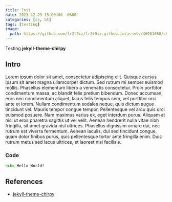 ```yaml
---
title: Init
date: 2023-12-29 15:00:00 -0600
categories: [cs, bt]
tags: [testing]
image:
  path: https://github.com/lr2t9iz/lr2t9iz.github.io/assets/46981088/c0493a1d-f941-412b-8d7a-12e71d553cbb
---
```


Testing **jekyll-theme-chirpy**

## Intro

Lorem ipsum dolor sit amet, consectetur adipiscing elit. Quisque cursus ipsum sit amet magna ullamcorper dictum. Sed rutrum mi semper euismod mollis. Phasellus elementum libero a venenatis consectetur. Proin porttitor condimentum massa, ac blandit felis pretium bibendum. Donec accumsan, eros nec condimentum aliquet, lacus felis tempus sem, vel porttitor orci ante et lorem. Nullam condimentum sodales neque, quis dictum augue tincidunt vel. Mauris tempor congue tempor. Pellentesque vel arcu quis orci euismod posuere. Nam maximus varius ex, eget interdum purus. Aliquam at nisi ut eros pharetra sagittis ut vel velit. Aenean hendrerit nulla vitae nibh fringilla, sit amet gravida nisl ultrices. Phasellus dignissim ornare dui, nec rutrum est viverra fermentum. Aenean iaculis, dui sed tincidunt congue, quam dolor finibus purus, quis pellentesque tortor ante fringilla enim. Duis rutrum metus sed lacus ultrices, et laoreet nisi facilisis.

### Code

```bash
echo Hello World!
```

## References
- [jekyll-theme-chirpy](https://github.com/cotes2020/jekyll-theme-chirpy)